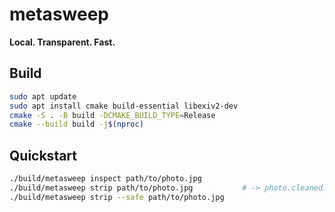 # metasweep

**Local. Transparent. Fast.**

## Build
```bash
sudo apt update
sudo apt install cmake build-essential libexiv2-dev
cmake -S . -B build -DCMAKE_BUILD_TYPE=Release
cmake --build build -j$(nproc)
```

## Quickstart

```bash
./build/metasweep inspect path/to/photo.jpg
./build/metasweep strip path/to/photo.jpg           # -> photo.cleaned.jpg
./build/metasweep strip --safe path/to/photo.jpg
```